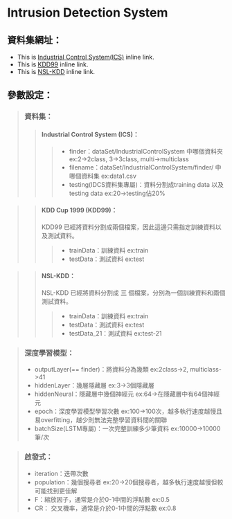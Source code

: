 # Intrusion Detection System

## 資料集網址：
* This is [Industrial Control System(ICS)](https://sites.google.com/a/uah.edu/tommy-morris-uah/ics-data-sets "ICS") inline link.
* This is [KDD99](http://kdd.ics.uci.edu/databases/kddcup99/kddcup99.html "KDD Cup 1999") inline link.
* This is [NSL-KDD](https://codertw.com/%E7%A8%8B%E5%BC%8F%E8%AA%9E%E8%A8%80/464074/ "NSL-KDD") inline link.

## 參數設定：

> ### 資料集：
>> #### Industrial Control System (ICS)：
>>> * finder：dataSet/IndustrialControlSystem 中哪個資料夾 ex:2->2class, 3->3class, multi->multiclass
>>> * filename：dataSet/IndustrialControlSystem/finder/ 中哪個資料集 ex:data1.csv
>>> * testing(IDCS資料集專屬)：資料分割成training data 以及 testing data ex:20->testing佔20%

>> #### KDD Cup 1999 (KDD99)：
>> KDD99 已經將資料分割成兩個檔案，因此這邊只需指定訓練資料以及測試資料。
>>> * trainData：訓練資料 ex:train
>>> * testData：測試資料 ex:test

>> #### NSL-KDD：
>> NSL-KDD 已經將資料分割成 **三** 個檔案，分別為一個訓練資料和兩個測試資料。
>>> * trainData：訓練資料 ex:train
>>> * testData：測試資料 ex:test
>>> * testData_21：測試資料 ex:test-21
	
> ### 深度學習模型：
> * outputLayer(== finder)：將資料分為幾類 ex:2class->2, multiclass->41
>* hiddenLayer：幾層隱藏層 ex:3->3個隱藏層
>* hiddenNeural：隱藏層中幾個神經元 ex:64->在隱藏層中有64個神經元
>* epoch：深度學習模型學習次數 ex:100->100次，越多執行速度越慢且易overfitting，越少則無法完整學習資料間的關聯
>* batchSize(LSTM專屬)：一次完整訓練多少筆資料 ex:10000->10000筆/次

> ### 啟發式：
>* iteration：迭帶次數
>* population：幾個搜尋者 ex:20->20個搜尋者，越多執行速度越慢但較可能找到更佳解
>* F：縮放因子，通常是介於0-1中間的浮點數 ex:0.5
>* CR： 交叉機率，通常是介於0-1中間的浮點數 ex:0.8